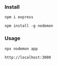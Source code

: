 <h3 align="left">Install</h3>

```
npm i express
```

```
npm install -g nodemon
```

<h3 align="left">Usage</h3>

```
npx nodemon app
```

```
http://localhost:3000
```